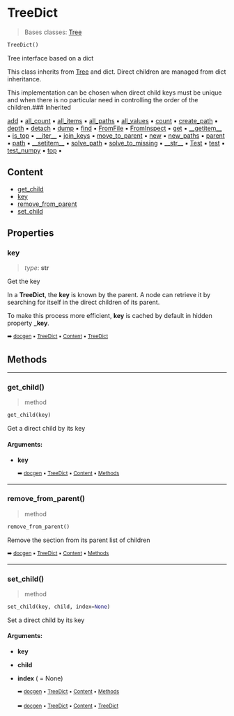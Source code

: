 # TreeDict

> Bases classes: [Tree](tree-tree.md#tree)

``` python
TreeDict()
```

Tree interface based on a dict

This class inherits from [Tree](tree-tree.md#tree) and dict. Direct children are managed from dict inheritance.

This implementation can be chosen when direct child keys must be unique and when there is no
particular need in controlling the order of the children.### Inherited

[add](tree-tree.md#add) :black_small_square: [all_count](tree-tree.md#all_count) :black_small_square: [all_items](tree-tree.md#all_items) :black_small_square: [all_paths](tree-tree.md#all_paths) :black_small_square: [all_values](tree-tree.md#all_values) :black_small_square: [count](tree-tree.md#count) :black_small_square: [create_path](tree-tree.md#create_path) :black_small_square: [depth](tree-tree.md#depth) :black_small_square: [detach](tree-tree.md#detach) :black_small_square: [dump](tree-tree.md#dump) :black_small_square: [find](tree-tree.md#find) :black_small_square: [FromFile](tree-tree.md#fromfile) :black_small_square: [FromInspect](tree-tree.md#frominspect) :black_small_square: [get](tree-tree.md#get) :black_small_square: [\_\_getitem__](tree-tree.md#__getitem__) :black_small_square: [is_top](tree-tree.md#is_top) :black_small_square: [\_\_iter__](tree-tree.md#__iter__) :black_small_square: [join_keys](tree-tree.md#join_keys) :black_small_square: [move_to_parent](tree-tree.md#move_to_parent) :black_small_square: [new](tree-tree.md#new) :black_small_square: [new_paths](tree-tree.md#new_paths) :black_small_square: [parent](tree-tree.md#parent) :black_small_square: [path](tree-tree.md#path) :black_small_square: [\_\_setitem__](tree-tree.md#__setitem__) :black_small_square: [solve_path](tree-tree.md#solve_path) :black_small_square: [solve_to_missing](tree-tree.md#solve_to_missing) :black_small_square: [\_\_str__](docum-documentation.md#__str__) :black_small_square: [Test](docum-section.md#test) :black_small_square: [test](parse---parser.md#test) :black_small_square: [test_numpy](tree-tree.md#test_numpy) :black_small_square: [top](tree-tree.md#top) :black_small_square:

## Content

- [get_child](tree-treedict.md#get_child)
- [key](tree-treedict.md#key)
- [remove_from_parent](tree-treedict.md#remove_from_parent)
- [set_child](tree-treedict.md#set_child)

## Properties



### key

> _type_: **str**
>

Get the key

In a **TreeDict**, the **key** is known by the parent. A node can retrieve it
by searching for itself in the direct children of its parent.

To make this process more efficient, **key** is cached by default in
hidden property **_key**.

  <sub>:arrow_right: [docgen](index.md#docgen) :black_small_square: [TreeDict](tree-treedict.md#treedict) :black_small_square: [Content](tree-treedict.md#content) :black_small_square: [TreeDict](tree-treedict.md#treedict)</sub>

## Methods



----------
### get_child()

> method

``` python
get_child(key)
```

Get a direct child by its key

#### Arguments:
- **key**

  <sub>:arrow_right: [docgen](index.md#docgen) :black_small_square: [TreeDict](tree-treedict.md#treedict) :black_small_square: [Content](tree-treedict.md#content) :black_small_square: [Methods](tree-treedict.md#methods)</sub>

----------
### remove_from_parent()

> method

``` python
remove_from_parent()
```

Remove the section from its parent list of children

  <sub>:arrow_right: [docgen](index.md#docgen) :black_small_square: [TreeDict](tree-treedict.md#treedict) :black_small_square: [Content](tree-treedict.md#content) :black_small_square: [Methods](tree-treedict.md#methods)</sub>

----------
### set_child()

> method

``` python
set_child(key, child, index=None)
```

Set a direct child by its key

#### Arguments:
- **key**
- **child**
- **index** ( = None)

  <sub>:arrow_right: [docgen](index.md#docgen) :black_small_square: [TreeDict](tree-treedict.md#treedict) :black_small_square: [Content](tree-treedict.md#content) :black_small_square: [Methods](tree-treedict.md#methods)</sub>

  <sub>:arrow_right: [docgen](index.md#docgen) :black_small_square: [TreeDict](tree-treedict.md#treedict) :black_small_square: [Content](tree-treedict.md#content) :black_small_square: [TreeDict](tree-treedict.md#treedict)</sub>